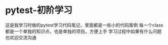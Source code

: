 # pytest-初阶学习
这是我学习时做的pytest学习代码笔记，里面都是一些小的代码案例
每一个class都是一个单独的知识点，也是单独的项目。方便上手
学习过程中如果有什么问题也欢迎交流沟通
